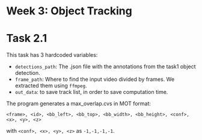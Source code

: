 # Week 3: Object Tracking

# Task 2.1

This task has 3 hardcoded variables:

- ```detections_path```: The .json file with the annotations from the task1 object detection.
- ```frame_path```: Where to find the input video divided by frames. We
extracted them using ```ffmpeg```.
- ```out_data```: to save track list, in order to save computation time.

The program generates a max_overlap.cvs in MOT format:
```
<frame>, <id>, <bb_left>, <bb_top>, <bb_width>, <bb_height>, <conf>, <x>, <y>, <z>
```
with ```<conf>, <x>, <y>, <z>``` as ```-1,-1,-1,-1```.

